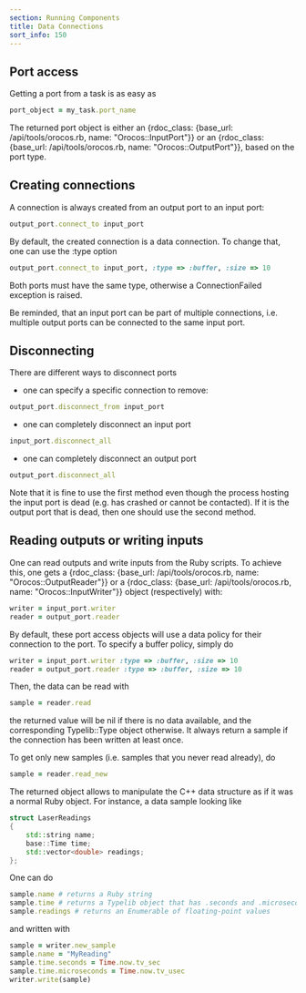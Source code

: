 ```yaml
---
section: Running Components
title: Data Connections
sort_info: 150
---
```


Port access
-----------

Getting a port from a task is as easy as

~~~ ruby
port_object = my_task.port_name
~~~

The returned port object is either an {rdoc_class: {base_url: /api/tools/orocos.rb, name: "Orocos::InputPort"}} or an
{rdoc_class: {base_url: /api/tools/orocos.rb, name: "Orocos::OutputPort"}}, based on the port type.

Creating connections
--------------------

A connection is always created from an output port to an input port:

~~~ ruby
output_port.connect_to input_port
~~~

By default, the created connection is a data connection. To change that, one can
use the :type option

~~~ ruby
output_port.connect_to input_port, :type => :buffer, :size => 10
~~~

Both ports must have the same type, otherwise a ConnectionFailed exception is
raised.

Be reminded, that an input port can be part of multiple connections, i.e. multiple 
output ports can be connected to the same input port.

Disconnecting
-------------

There are different ways to disconnect ports

 * one can specify a specific connection to remove:

~~~ ruby
output_port.disconnect_from input_port
~~~

 * one can completely disconnect an input port

~~~ ruby
input_port.disconnect_all
~~~

 * one can completely disconnect an output port

~~~ ruby
output_port.disconnect_all
~~~

Note that it is fine to use the first method even though the process hosting the
input port is dead (e.g. has crashed or cannot be contacted). If it is the
output port that is dead, then one should use the second method.

Reading outputs or writing inputs
---------------------------------

One can read outputs and write inputs from the Ruby scripts. To achieve this,
one gets a {rdoc_class: {base_url: /api/tools/orocos.rb, name: "Orocos::OutputReader"}}
or a {rdoc_class: {base_url: /api/tools/orocos.rb, name: "Orocos::InputWriter"}} object
(respectively) with:

~~~ ruby
writer = input_port.writer
reader = output_port.reader
~~~

By default, these port access objects will use a data policy for their
connection to the port. To specify a buffer policy, simply do

~~~ ruby
writer = input_port.writer :type => :buffer, :size => 10
reader = output_port.reader :type => :buffer, :size => 10
~~~

Then, the data can be read with

~~~ ruby
sample = reader.read
~~~

the returned value will be nil if there is no data available, and the
corresponding Typelib::Type object otherwise. It always return a sample if 
the connection has been written at least once.

To get only new samples (i.e. samples that you never read already), do

~~~ ruby
sample = reader.read_new
~~~

The returned object allows to manipulate
the C++ data structure as if it was a normal Ruby object. For instance, a data
sample looking like

~~~ cpp
struct LaserReadings
{
    std::string name;
    base::Time time;
    std::vector<double> readings;
};
~~~

One can do

~~~ ruby
sample.name # returns a Ruby string
sample.time # returns a Typelib object that has .seconds and .microseconds methods
sample.readings # returns an Enumerable of floating-point values
~~~

and written with

~~~ ruby
sample = writer.new_sample
sample.name = "MyReading"
sample.time.seconds = Time.now.tv_sec
sample.time.microseconds = Time.now.tv_usec
writer.write(sample)
~~~
